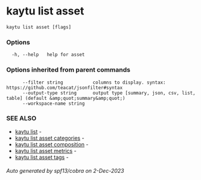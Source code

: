 # kaytu list asset



```
kaytu list asset [flags]
```

### Options

```
  -h, --help   help for asset
```

### Options inherited from parent commands

```
      --filter string           columns to display. syntax: https://github.com/teacat/jsonfilter#syntax
      --output-type string      output type [summary, json, csv, list, table] (default &amp;quot;summary&amp;quot;)
      --workspace-name string   
```

### SEE ALSO

* [kaytu list](kaytu_list)	 - 
* [kaytu list asset categories](kaytu_list_asset_categories)	 - 
* [kaytu list asset composition](kaytu_list_asset_composition)	 - 
* [kaytu list asset metrics](kaytu_list_asset_metrics)	 - 
* [kaytu list asset tags](kaytu_list_asset_tags)	 - 

###### Auto generated by spf13/cobra on 2-Dec-2023

